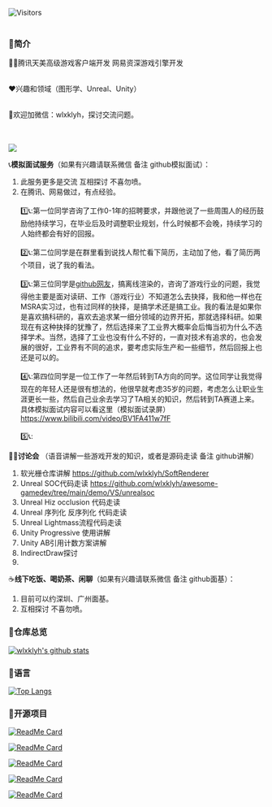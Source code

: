  ![Visitors](https://visitor-badge.laobi.icu/badge?page_id=wlxklyh.mainpage&title=Visitors) <br></br>
### :loudspeaker:简介
👨‍💻腾讯天美高级游戏客户端开发 网易资深游戏引擎开发 <br></br>

:hearts:兴趣和领域（图形学、Unreal、Unity）<br></br>

💬欢迎加微信：wlxklyh，探讨交流问题。

<br></br>
![](https://raw.githubusercontent.com/wlxklyh/book/master/Tool/Resource/wcgif.gif)

:telephone_receiver:**模拟面试服务**（如果有兴趣请联系微信 备注 github模拟面试）：
1. 此服务更多是交流 互相探讨 不喜勿喷。
2. 在腾讯、网易做过，有点经验。
<br></br>
1️⃣📞:第一位同学咨询了工作0-1年的招聘要求，并跟他说了一些周围人的经历鼓励他持续学习，在毕业后及时调整职业规划，什么时候都不会晚，持续学习的人始终都会有好的回报。
<br></br>
2️⃣📞:第二位同学是在群里看到说找人帮忙看下简历，主动加了他，看了简历两个项目，说了我的看法。
<br></br>
3️⃣📞:第三位同学是[github网友](https://github.com/slongle)，搞离线渲染的，咨询了游戏行业的问题，我觉得他主要是面对读研、工作（游戏行业）不知道怎么去抉择，我和他一样也在MSRA实习过，也有过同样的抉择，是搞学术还是搞工业。我的看法是如果你是喜欢搞科研的，喜欢去追求某一细分领域的边界开拓，那就选择科研。如果现在有这种抉择的犹豫了，然后选择来了工业界大概率会后悔当初为什么不选择学术。当然，选择了工业也没有什么不好的，一直对技术有追求的，也会发展的很好，工业界有不同的追求，要考虑实际生产和一些细节，然后回报上也还是可以的。
<br></br>
:four:📞:第四位同学是一位工作了一年然后转到TA方向的同学。这位同学让我觉得现在的年轻人还是很有想法的，他很早就考虑35岁的问题，考虑怎么让职业生涯更长一些，然后自己业余去学习了TA相关的知识，然后转到TA赛道上来。具体模拟面试内容可以看这里（模拟面试录屏）https://www.bilibili.com/video/BV1FA411w7fF
<br></br>
:five:📞:

🧑‍💻**讨论会** （语音讲解一些游戏开发的知识，或者是源码走读 备注 github讲解）
1. 软光栅仓库讲解 https://github.com/wlxklyh/SoftRenderer
2. Unreal SOC代码走读 https://github.com/wlxklyh/awesome-gamedev/tree/main/demo/VS/unrealsoc
3. Unreal Hiz occlusion 代码走读
4. Unreal 序列化 反序列化 代码走读
5. Unreal Lightmass流程代码走读
6. Unity Progressive 使用讲解
7. Unity AB引用计数方案讲解
8. IndirectDraw探讨
9. 

:coffee:**线下吃饭、喝奶茶、闲聊**（如果有兴趣请联系微信 备注 github面基）：
1. 目前可以约深圳、广州面基。
2. 互相探讨 不喜勿喷。


### 👋仓库总览
[![wlxklyh's github stats](https://github-readme-stats.vercel.app/api?username=wlxklyh&theme=tokyonight&show_icons=true)](https://github.com/wlxklyh/)

### 👋语言
[![Top Langs](https://github-readme-stats.vercel.app/api/top-langs/?username=wlxklyh&layout=compact&theme=tokyonight&show_icons=true)](https://github.com/wlxklyh/)

### 👋开源项目
[![ReadMe Card](https://github-readme-stats.vercel.app/api/pin/?username=wlxklyh&repo=SoftRenderer&theme=tokyonight&show_icons=true)](https://github.com/wlxklyh/SoftRenderer)

[![ReadMe Card](https://github-readme-stats.vercel.app/api/pin/?username=wlxklyh&repo=RookieRenderer&theme=tokyonight&show_icons=true)](https://github.com/wlxklyh/RookieRenderer)

[![ReadMe Card](https://github-readme-stats.vercel.app/api/pin/?username=wlxklyh&repo=StudyOpenGLVulkanDXMetal&theme=tokyonight&show_icons=true)](https://github.com/wlxklyh/StudyOpenGLVulkanDXMetal)

[![ReadMe Card](https://github-readme-stats.vercel.app/api/pin/?username=wlxklyh&repo=awesome-gamedev&theme=tokyonight&show_icons=true)](hhttps://github.com/wlxklyh/awesome-gamedev)

[![ReadMe Card](https://github-readme-stats.vercel.app/api/pin/?username=wlxklyh&repo=FFMpegStudy&theme=tokyonight&show_icons=true)](https://github.com/wlxklyh/FFMpegStudy)


